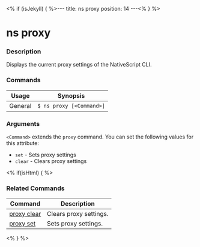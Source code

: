 <% if (isJekyll) { %>---
title: ns proxy
position: 14
---<% } %>

# ns proxy

### Description

Displays the current proxy settings of the NativeScript CLI.

### Commands

Usage | Synopsis
------|-------
General | `$ ns proxy [<Command>]`

### Arguments
`<Command>` extends the `proxy` command. You can set the following values for this attribute:
* `set` - Sets proxy settings
* `clear` - Clears proxy settings

<% if(isHtml) { %>

### Related Commands

Command | Description
----------|----------
[proxy clear](proxy-clear.html) | Clears proxy settings.
[proxy set](proxy-set.html) | Sets proxy settings.
<% } %>
